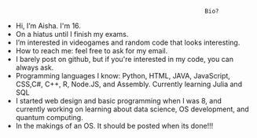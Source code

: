                                                              Bio?
- Hi, I’m Aisha. I'm 16.
- On a hiatus until I finish my exams. 
- I’m interested in videogames and random code that looks interesting.
- How to reach me: feel free to ask for my email.
- I barely post on github, but if you're interested in my code, you can always ask.
- Programming languages I know: Python, HTML, JAVA, JavaScript, CSS,C#, C++, R, Node.JS, and Assembly. Currently learning Julia and SQL
-  I started web design and basic programming when I was 8, and currently working on learning about data science, OS development, and quantum computing.
-  In the makings of an OS. It should be posted when its done!!! 
